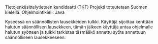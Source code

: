 Tietojenkäsittelytieteen kandidaatti (TKT)
Projekti toteutetaan Suomen kielellä. Ohjelmointikieli: Java

Kyseessä on säännöllisten lausekkeiden tulkki. Käyttäjä sijoittaa kenttään halutun säännöllisen lausekkeen,
tämän jälkeen käyttäjä antaa ohjelmalle halutun syötteen ja tulkki tarkistaa täsmääkö annettu syöte annettuun
säännölliseen lausekkeeseen.


